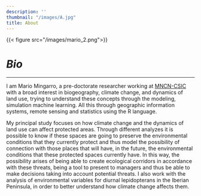```yaml
---
description: ''
thumbnail: "/images/A.jpg"
title: About
---
```

{{< figure src="/images/mario_2.png">}}

# _Bio_
***
I am Mario Mingarro, a pre-doctorate researcher working at [MNCN-CSIC](https://www.mncn.csic.es) with a broad interest in biogeography, climate change, and dynamics of land use, trying to understand these concepts through the modeling, simulation machine learning. All this through geographic information systems, remote sensing and statistics using the R language.

My principal study focuses on how climate change and the dynamics of land use can affect protected areas. Through different analyzes it is possible to know if these spaces are going to preserve the environmental conditions that they currently protect and thus model the possibility of connection with those places that will have, in the future, the environmental conditions that these protected spaces currently have. In this way, the possibility arises of being able to create ecological corridors in accordance with these threats, being a tool to present to managers and thus be able to make decisions taking into account potential threats. I also work with the analysis of environmental variables for diurnal lepidopterans in the Iberian Peninsula, in order to better understand how climate change affects them.


